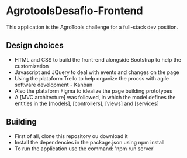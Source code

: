 # AgrotoolsDesafio-Frontend

This application is the AgroTools challenge for a full-stack dev position.

## Design choices

* HTML and CSS to build the front-end alongside Bootstrap to help the customization
* Javascript and JQuery to deal with events and changes on the page
* Using the plataform Trello to help organize the procss with agile software development - Kanban
* Also the plataform Figma to idealize the page building prototypes
* A [MVC architecture] was followed, in which the model defines the entities in the [models], [controllers], [views] and [services]

## Building

* First of all, clone this repository ou download it
* Install the dependencies in the package.json using npm install
* To run the application use the command: 'npm run server'
